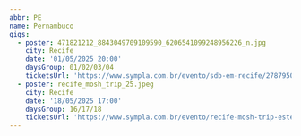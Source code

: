 ```yaml
---
abbr: PE
name: Pernambuco
gigs:
  - poster: 471821212_8843049709109590_6206541099248956226_n.jpg
    city: Recife
    date: '01/05/2025 20:00'
    daysGroup: 01/02/03/04
    ticketsUrl: 'https://www.sympla.com.br/evento/sdb-em-recife/2787950'
  - poster: recife_mosh_trip_25.jpeg
    city: Recife
    date: '18/05/2025 17:00'
    daysGroup: 16/17/18
    ticketsUrl: 'https://www.sympla.com.br/evento/recife-mosh-trip-estelita-17-e-18-de-maio/2873282'
---
```


